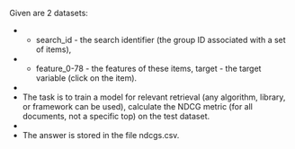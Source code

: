 Given are 2 datasets:
- - search_id - the search identifier (the group ID associated with a set of items),
- - feature_0-78 - the features of these items, target - the target variable (click on the item).
-
-   The task is to train a model for relevant retrieval (any algorithm, library, or framework can be used), calculate the NDCG metric (for all documents, not a specific top) on the test dataset.
-
-   The answer is stored in the file ndcgs.csv.
